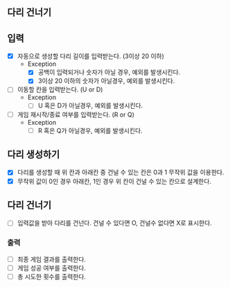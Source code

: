 ## 다리 건너기

## 입력
- [x] 자동으로 생성할 다리 길이를 입력받는다. (3이상 20 이하)
  - Exception
    - [x] 공백이 입력되거나 숫자가 아닐 경우, 예외를 발생시킨다.
    - [x] 3이상 20 이하의 숫자가 아닐경우, 예외를 발생시킨다.

- [ ] 이동할 칸을 입력받는다. (U or D)
  - Exception
    - [ ] U 혹은 D가 아닐경우, 예외를 발생시킨다.

- [ ] 게임 재시작/종료 여부를 입력받는다. (R or Q)
  - Exception
    - [ ] R 혹은 Q가 아닐경우, 예외를 발생시킨다.

## 다리 생성하기
- [x] 다리를 생성할 때 위 칸과 아래칸 중 건널 수 있는 칸은 0과 1 무작위 값을 이용한다.
- [x] 무작위 값이 0인 경우 아래칸, 1인 경우 위 칸이 건널 수 있는 칸으로 설계한다.

## 다리 건너기
- [ ] 입력값을 받아 다리를 건넌다. 건널 수 있다면 O, 건널수 없다면 X로 표시한다.
    
### 출력
- [ ] 최종 게임 결과를 출력한다.
- [ ] 게임 성공 여부를 출력한다.
- [ ] 총 시도한 횟수를 출력한다.